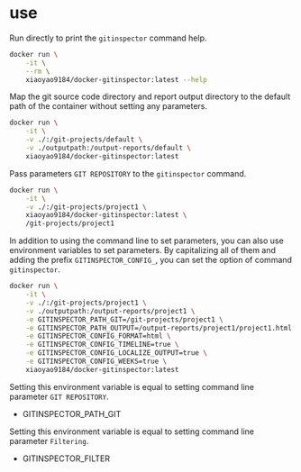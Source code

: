 # use

Run directly to print the `gitinspector` command help.

```bash
docker run \
    -it \
    --rm \
    xiaoyao9184/docker-gitinspector:latest --help
```


Map the git source code directory and report output directory 
to the default path of the container without setting any parameters.

```bash
docker run \
    -it \
    -v ./:/git-projects/default \
    -v ./outputpath:/output-reports/default \
    xiaoyao9184/docker-gitinspector:latest
```


Pass parameters `GIT REPOSITORY` to the `gitinspector` command.

```bash
docker run \
    -it \
    -v ./:/git-projects/project1 \
    xiaoyao9184/docker-gitinspector:latest \
    /git-projects/project1
```


In addition to using the command line to set parameters,
you can also use environment variables to set parameters. 
By capitalizing all of them and adding the prefix `GITINSPECTOR_CONFIG_`, 
you can set the option of command `gitinspector`.

```bash
docker run \
    -it \
    -v ./:/git-projects/project1 \
    -v ./outputpath:/output-reports/project1 \
    -e GITINSPECTOR_PATH_GIT=/git-projects/project1 \
    -e GITINSPECTOR_PATH_OUTPUT=/output-reports/project1/project1.html \
    -e GITINSPECTOR_CONFIG_FORMAT=html \
    -e GITINSPECTOR_CONFIG_TIMELINE=true \
    -e GITINSPECTOR_CONFIG_LOCALIZE_OUTPUT=true \
    -e GITINSPECTOR_CONFIG_WEEKS=true \
    xiaoyao9184/docker-gitinspector:latest
```

Setting this environment variable is equal to setting command line parameter `GIT REPOSITORY`.

- GITINSPECTOR_PATH_GIT

Setting this environment variable is equal to setting command line parameter `Filtering`.

- GITINSPECTOR_FILTER
